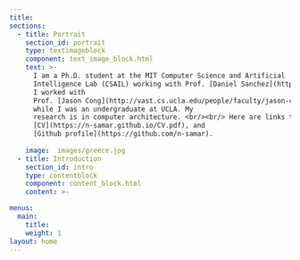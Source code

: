 ```yaml
---
title:
sections:
  - title: Portrait
    section_id: portrait
    type: textimageblock
    component: text_image_block.html
    text: >-
      I am a Ph.D. student at the MIT Computer Science and Artificial
      Intelligence Lab (CSAIL) working with Prof. [Daniel Sanchez](https://people.csail.mit.edu/sanchez/).
      I worked with
      Prof. [Jason Cong](http://vast.cs.ucla.edu/people/faculty/jason-cong)
      while I was an undergraduate at UCLA. My
      research is in computer architecture. <br/><br/> Here are links to my [Google Scholar](https://scholar.google.com/citations?user=i3JnloMAAAAJ&hl=en), 
      [CV](https://n-samar.github.io/CV.pdf), and
      [Github profile](https://github.com/n-samar).
      
    image:  images/greece.jpg
  - title: Introduction
    section_id: intro
    type: contentblock
    component: content_block.html
    content: >-

menus:
  main:
    title: 
    weight: 1
layout: home
---
```

